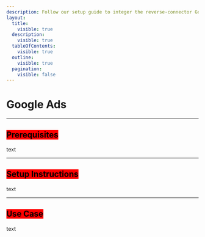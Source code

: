 ```yaml
---
description: Follow our setup guide to integer the reverse-connector Google Ads
layout:
  title:
    visible: true
  description:
    visible: true
  tableOfContents:
    visible: true
  outline:
    visible: true
  pagination:
    visible: false
---
```


# Google Ads

***

## <mark style="background-color:red;">Prerequisites</mark>

text

***

## <mark style="background-color:red;">Setup Instructions</mark>

text

***

## <mark style="background-color:red;">Use Case</mark>

text
